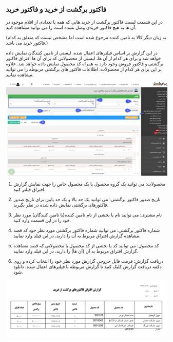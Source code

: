 ﻿## فاکتور برگشت از خرید و فاکتور خرید

 در این قسمت لیست فاکتور برگشت از خرید هایی که همه یا تعدادی از اقلام موجود در آن ها به هیچ فاکتور خریدی وصل نشده است را می توانید مشاهده کنید.

(به زبان دیگر کالا به تامین کننده مرجوع شده است اما مشخص نیست که متعلق به کدام فاکتور خرید می باشد.)

در این گزارش بر اساس فیلترهای اعمال شده، لیستی از تامین کنندگان نمایش داده خواهد شد و برای هر کدام از آن ها، لیستی از محصولاتی که برای آن ها افتراق فاکتور برگشتی و فاکتور فروش وجود دارد به همراه کد محصول نمایش داده خواهد شد. علاوه بر این برای هر کدام از محصولات، اطلاعات فاکتور های برگشتی مربوطه را می توانید مشاهده نمایید.

![](ReturnPurchaseInvoice.png)

1. محصولات: می توانید یک گروه محصول یا یک محصول خاص را جهت نمایش گزارش افتراق فیلتر کنید.

2. تاریخ صدور فاکتور برگشتی: می توانید یک حد بالا و یک حد پایین برای تاریخ صدور فاکتورهای برگشتی نمایش داده شده در نظر بگیرید.

3. نام مشتری: می توانید نام یا بخشی از نام تامین کننده(یا تامین کنندگان) مورد نظر خود را در این قسمت وارد کنید.

4. شماره فاکتور برگشتی: می توانید شماره فاکتور برگشتی مورد نظر خود که قصد مشاهده گزارش افتراق مربوط به آن را دارید، در این فیلد وارد نمایید.

5. کد محصول: می توانید کد یا بخشی از کد محصول یا محصولاتی که قصد مشاهده گزارش افتراق مربوط به آن (آن ها) را دارید، در این فیلد وارد نمایید.

6. دریافت گزارش: فرمت فایل خروجی گزارش مورد نظر خود را انتخاب کرده و روی دکمه دریافت گزارش کلیک کنید تا گزارش مربوطه با فیلترهای اعمال شده، دانلود شود.

![](ReturnPurchaseInvoice2.png)


